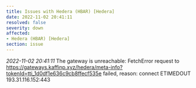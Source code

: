 ```yaml
---
title: Issues with Hedera (HBAR) [Hedera]
date: 2022-11-02 20:41:11
resolved: false
severity: down
affected:
- Hedera (HBAR) [Hedera]
section: issue
---
```


*2022-11-02 20:41:11* The gateway is unreachable: FetchError request to https://gateways.kaffinp.xyz/hedera/meta-info?tokenId=tti_1d0df1e636c9cb8ffecf535e failed, reason: connect ETIMEDOUT 193.31.116.152:443